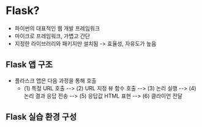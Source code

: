 # Flask?
- 파이썬의 대표적인 웹 개발 프레임워크
- 마이크로 프레임워크, 가볍고 간단
- 지정한 라이브러리와 패키지만 설치됨 -> 효율성, 자유도가 높음

## Flask 앱 구조
- 플라스크 앱은 다음 과정을 통해 호출
   - (1) 특정 URL 호출 --> (2) URL 지정 뷰 함수 호출 --> (3) 논리 실행 --> 
     (4) 논리 결과 응답 전송 --> (5) 응답값 HTML 표현 --> (6) 클라이언 전달 


## Flask 실습 환경 구성
